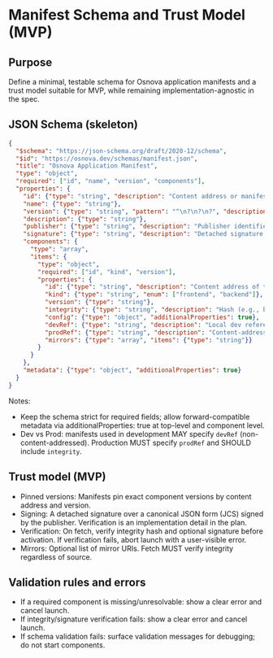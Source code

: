 # Manifest Schema and Trust Model (MVP)

## Purpose
Define a minimal, testable schema for Osnova application manifests and a trust model suitable for MVP, while remaining implementation-agnostic in the spec.

## JSON Schema (skeleton)
```json
{
  "$schema": "https://json-schema.org/draft/2020-12/schema",
  "$id": "https://osnova.dev/schemas/manifest.json",
  "title": "Osnova Application Manifest",
  "type": "object",
  "required": ["id", "name", "version", "components"],
  "properties": {
    "id": {"type": "string", "description": "Content address or manifest hash"},
    "name": {"type": "string"},
    "version": {"type": "string", "pattern": "^\n?\n?\n?", "description": "Semver; exact pinned version"},
    "description": {"type": "string"},
    "publisher": {"type": "string", "description": "Publisher identifier"},
    "signature": {"type": "string", "description": "Detached signature over canonical manifest"},
    "components": {
      "type": "array",
      "items": {
        "type": "object",
        "required": ["id", "kind", "version"],
        "properties": {
          "id": {"type": "string", "description": "Content address of the component"},
          "kind": {"type": "string", "enum": ["frontend", "backend"]},
          "version": {"type": "string"},
          "integrity": {"type": "string", "description": "Hash (e.g., blake3 base64) of the fetched artifact"},
          "config": {"type": "object", "additionalProperties": true},
          "devRef": {"type": "string", "description": "Local dev reference (path/URL)", "nullable": true},
          "prodRef": {"type": "string", "description": "Content-addressed URI in production"},
          "mirrors": {"type": "array", "items": {"type": "string"}}
        }
      }
    },
    "metadata": {"type": "object", "additionalProperties": true}
  }
}
```

Notes:
- Keep the schema strict for required fields; allow forward-compatible metadata via additionalProperties: true at top-level and component level.
- Dev vs Prod: manifests used in development MAY specify `devRef` (non-content-addressed). Production MUST specify `prodRef` and SHOULD include `integrity`.

## Trust model (MVP)
- Pinned versions: Manifests pin exact component versions by content address and version.
- Signing: A detached signature over a canonical JSON form (JCS) signed by the publisher. Verification is an implementation detail in the plan.
- Verification: On fetch, verify integrity hash and optional signature before activation. If verification fails, abort launch with a user-visible error.
- Mirrors: Optional list of mirror URIs. Fetch MUST verify integrity regardless of source.

## Validation rules and errors
- If a required component is missing/unresolvable: show a clear error and cancel launch.
- If integrity/signature verification fails: show a clear error and cancel launch.
- If schema validation fails: surface validation messages for debugging; do not start components.


